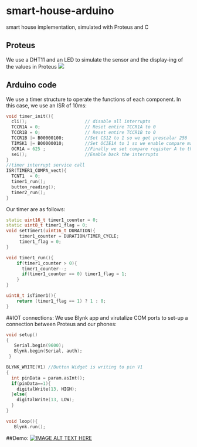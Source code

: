 # smart-house-arduino
smart house implementation, simulated with Proteus and C
##  Proteus
We use a DHT11 and an LED to simulate the sensor and the display-ing of the values in Proteus
<img src="https://imgur.com/JGb94Hq.png">
## Arduino code
We use a timer structure to operate the functions of each component. 
In this case, we use an ISR of 10ms:
```cpp
void timer_init(){
  cli();                      // disable all interrupts
  TCCR1A = 0;                 // Reset entire TCCR1A to 0 
  TCCR1B = 0;                 // Reset entire TCCR1B to 0
  TCCR1B |= B00000100;        //Set CS12 to 1 so we get prescalar 256  
  TIMSK1 |= B00000010;        //Set OCIE1A to 1 so we enable compare match A
  OCR1A = 625 ;               //Finally we set compare register A to this value 
  sei();                      //Enable back the interrupts
}
//timer interrupt service call
ISR(TIMER1_COMPA_vect){
  TCNT1  = 0; 
  timer1_run();
  button_reading();
  timer2_run();
}
```
Our timer are as follows:
```cpp
static uint16_t timer1_counter = 0;
static uint8_t timer1_flag = 0;
void setTimer1(uint16_t DURATION){
     timer1_counter = DURATION/TIMER_CYCLE;
     timer1_flag = 0;
}

void timer1_run(){
    if(timer1_counter > 0){
      timer1_counter--;
      if(timer1_counter == 0) timer1_flag = 1;  
    }  
}

uint8_t isTimer1(){
    return (timer1_flag == 1) ? 1 : 0;  
}
```
##IOT connections:
We use Blynk app and virutalize COM ports to set-up a connection between Proteus and our phones:
```cpp
void setup()
{
   Serial.begin(9600);
   Blynk.begin(Serial, auth);
 }
```
```cpp
BLYNK_WRITE(V1) //Button Widget is writing to pin V1
{
  int pinData = param.asInt(); 
  if(pinData==1){
    digitalWrite(13, HIGH);
  }else{
    digitalWrite(13, LOW);
  }
}
```
```cpp
void loop(){
   Blynk.run();
```
##Demo:
[![IMAGE ALT TEXT HERE](https://img.youtube.com/vi/qkD3KExjTyg/0.jpg)](https://www.youtube.com/watch?v=qkD3KExjTyg)
